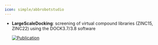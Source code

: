 ```yaml
---
icon: simple/abbrobotstudio
---
```





- **LargeScaleDocking**: screening of virtual compound libraries (ZINC15, ZINC22) using the DOCK3.7/3.8 software  

    [![Publication](https://img.shields.io/badge/Publication-Citations:0-blue?style=for-the-badge&logo=bookstack)](https://doi.org/10.1101/2025.02.25.639879) 


